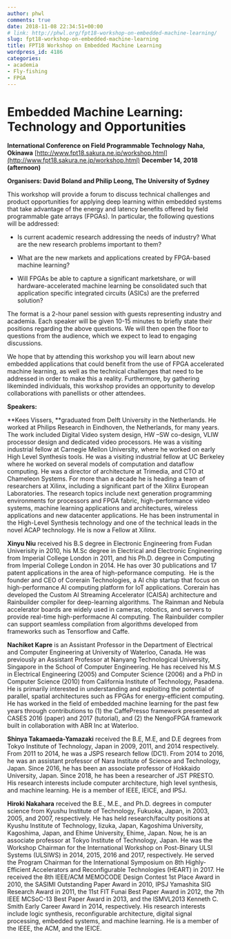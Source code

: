 ```yaml
---
author: phwl
comments: true
date: 2018-11-08 22:34:51+00:00
# link: http://phwl.org/fpt18-workshop-on-embedded-machine-learning/
slug: fpt18-workshop-on-embedded-machine-learning
title: FPT18 Workshop on Embedded Machine Learning
wordpress_id: 4186
categories:
- academia
- Fly-fishing
- FPGA
---
```


# **Embedded Machine Learning: Technology and Opportunities**

**International Conference on Field Programmable Technology**
**Naha, Okinawa** [http://www.fpt18.sakura.ne.jp/workshop.html](http://www.fpt18.sakura.ne.jp/workshop.html)
**December 14, 2018 (afternoon)**

**Organisers: David Boland and Philip Leong, The University of Sydney**


This workshop will provide a forum to discuss technical challenges and product opportunities for applying deep learning within embedded systems that take advantage of the energy and latency benefits offered by field programmable gate arrays (FPGAs). In particular, the following questions will be addressed:







  * Is current academic research addressing the needs of industry? What are the new research problems important to them?


  * What are the new markets and applications created by FPGA-based machine learning?


  * Will FPGAs be able to capture a significant marketshare, or will hardware-accelerated machine learning be consolidated such that application specific integrated circuits (ASICs) are the preferred solution?

<strike><!-- more --></strike>

The format is a 2-hour panel session with guests representing industry and academia. Each speaker will be given 10-15 minutes to briefly state their positions regarding the above questions. We will then open the floor to questions from the audience, which we expect to lead to engaging discussions.

We hope that by attending this workshop you will learn about new embedded applications that could benefit from the use of FPGA accelerated machine learning, as well as the technical challenges that need to be addressed in order to make this a reality. Furthermore, by gathering likeminded individuals, this workshop provides an opportunity to develop collaborations with panellists or other attendees.

**Speakers:**

**Kees Vissers, **graduated from Delft University in the Netherlands. He worked at Philips Research in Eindhoven, the Netherlands, for many years. The work included Digital Video system design, HW –SW co-design, VLIW processor design and dedicated video processors. He was a visiting industrial fellow at Carnegie Mellon University, where he worked on early High Level Synthesis tools. He was a visiting industrial fellow at UC Berkeley where he worked on several models of computation and dataflow computing. He was a director of architecture at Trimedia, and CTO at Chameleon Systems. For more than a decade he is heading a team of researchers at Xilinx, including a significant part of the Xilinx European Laboratories. The research topics include next generation programming environments for processors and FPGA fabric, high-performance video systems, machine learning applications and architectures, wireless applications and new datacenter applications. He has been instrumental in the High-Level Synthesis technology and one of the technical leads in the novel ACAP technology. He is now a Fellow at Xilinx.

**Xinyu Niu** received his B.S degree in Electronic Engineering from Fudan Univerisity in 2010, his M.Sc degree in Electrical and Electronic Engineering from Imperial College London in 2011, and his Ph.D. degree in Computing from Imperial College London in 2014. He has over 30 publications and 17 patent applications in the area of high-peformance computing.  He is the founder and CEO of Corerain Technologies, a AI chip startup that focus on high-performance AI computing platform for IoT applications. Corerain has developed the Custom AI Streaming Accelerator (CAISA) architecture and Rainbuilder compiler for deep-learning algorithms. The Rainman and Nebula accelerator boards are widely used in cameras, robotics, and servers to provide real-time high-performacne AI computing. The Rainbuilder compiler can support seamless compilation from algorithms developed from frameworks such as Tensorflow and Caffe.

**Nachiket Kapre** is an Assistant Professor in the Department of Electrical and Computer Engineering at University of Waterloo, Canada. He was previously an Assistant Professor at Nanyang Technological University, Singapore in the School of Computer Engineering. He has received his M.S in Electrical Engineering (2005) and Computer Science (2006) and a PhD in Computer Science (2010) from California Institute of Technology, Pasadena. He is primarily interested in understanding and exploiting the potential of parallel, spatial architectures such as FPGAs for energy-efficient computing. He has worked in the field of embedded machine learning for the past few years through contributions to (1) the CaffePresso framework presented at CASES 2016 (paper) and 2017 (tutorial), and (2) the NengoFPGA framework built in collaboration with ABR Inc at Waterloo.

**Shinya Takamaeda-Yamazaki** received the B.E, M.E, and D.E degrees from Tokyo Institute of Technology, Japan in 2009, 2011, and 2014 respectively. From 2011 to 2014, he was a JSPS research fellow (DC1).
From 2014 to 2016, he was an assistant professor of Nara Institute of
Science and Technology, Japan. Since 2016, he has been an associate
professor of Hokkaido University, Japan. Since 2018, he has been a
researcher of JST PRESTO. His research interests include computer
architecture, high level synthesis, and machine learning. He is a member
of IEEE, IEICE, and IPSJ.

**Hiroki Nakahara** received the B.E., M.E., and Ph.D. degrees in computer
science from Kyushu Institute of Technology, Fukuoka, Japan, in 2003,
2005, and 2007, respectively. He has held research/faculty positions at
Kyushu Institute of Technology, Iizuka, Japan, Kagoshima University,
Kagoshima, Japan, and Ehime University, Ehime, Japan. Now, he is an
associate professor at Tokyo Institute of Technology, Japan. He was the
Workshop Chairman for the International Workshop on Post-Binary ULSI
Systems (ULSIWS) in 2014, 2015, 2016 and 2017, respectively. He served
the Program Chairman for the International Symposium on 8th
Highly-Efficient Accelerators and Reconfigurable Technologies (HEART) in
2017. He received the 8th IEEE/ACM MEMOCODE Design Contest 1st Place
Award in 2010, the SASIMI Outstanding Paper Award in 2010, IPSJ
Yamashita SIG Research Award in 2011, the 11st FIT Funai Best Paper
Award in 2012, the 7th IEEE MCSoC-13 Best Paper Award in 2013, and the
ISMVL2013 Kenneth C. Smith Early Career Award in 2014, respectively. His
research interests include logic synthesis, reconfigurable architecture,
digital signal processing, embedded systems, and machine learning. He is
a member of the IEEE, the ACM, and the IEICE.
